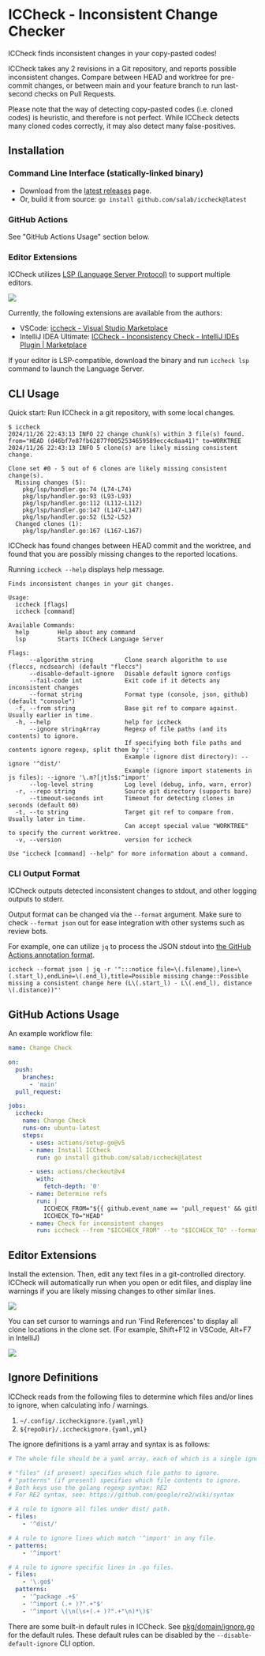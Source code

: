 # ICCheck - Inconsistent Change Checker

ICCheck finds inconsistent changes in your copy-pasted codes!

ICCheck takes any 2 revisions in a Git repository, and reports possible inconsistent changes.
Compare between HEAD and worktree for pre-commit changes, or between main and your feature branch
to run last-second checks on Pull Requests.

Please note that the way of detecting copy-pasted codes (i.e. cloned codes) is heuristic,
and therefore is not perfect.
While ICCheck detects many cloned codes correctly, it may also detect many false-positives.

## Installation

### Command Line Interface (statically-linked binary)

- Download from the [latest releases](https://github.com/salab/iccheck/releases) page.
- Or, build it from source: `go install github.com/salab/iccheck@latest`

### GitHub Actions

See "GitHub Actions Usage" section below.

### Editor Extensions

ICCheck utilizes [LSP (Language Server Protocol)](https://microsoft.github.io/language-server-protocol/) to support multiple editors.

![](./docs/editor-warning-example.png)

Currently, the following extensions are available from the authors:

- VSCode: [iccheck - Visual Studio Marketplace](https://marketplace.visualstudio.com/items?itemName=motoki317.iccheck)
- IntelliJ IDEA Ultimate: [ICCheck - Inconsistency Check - IntelliJ IDEs Plugin | Marketplace](https://plugins.jetbrains.com/plugin/24779-iccheck--inconsistency-check)

If your editor is LSP-compatible, download the binary and run `iccheck lsp` command to launch the Language Server.

## CLI Usage

Quick start: Run ICCheck in a git repository, with some local changes.

```plaintext
$ iccheck
2024/11/26 22:43:13 INFO 22 change chunk(s) within 3 file(s) found. from="HEAD (d46bf7e87fb62877f0052534659589ecc4c8aa41)" to=WORKTREE
2024/11/26 22:43:13 INFO 5 clone(s) are likely missing consistent change.

Clone set #0 - 5 out of 6 clones are likely missing consistent change(s).
  Missing changes (5):
    pkg/lsp/handler.go:74 (L74-L74)
    pkg/lsp/handler.go:93 (L93-L93)
    pkg/lsp/handler.go:112 (L112-L112)
    pkg/lsp/handler.go:147 (L147-L147)
    pkg/lsp/handler.go:52 (L52-L52)
  Changed clones (1):
    pkg/lsp/handler.go:167 (L167-L167)
```

ICCheck has found changes between HEAD commit and the worktree, and found that you are possibly
missing changes to the reported locations.

Running `iccheck --help` displays help message.

```text
Finds inconsistent changes in your git changes.

Usage:
  iccheck [flags]
  iccheck [command]

Available Commands:
  help        Help about any command
  lsp         Starts ICCheck Language Server

Flags:
      --algorithm string         Clone search algorithm to use (fleccs, ncdsearch) (default "fleccs")
      --disable-default-ignore   Disable default ignore configs
      --fail-code int            Exit code if it detects any inconsistent changes
      --format string            Format type (console, json, github) (default "console")
  -f, --from string              Base git ref to compare against. Usually earlier in time.
  -h, --help                     help for iccheck
      --ignore stringArray       Regexp of file paths (and its contents) to ignore.
                                 If specifying both file paths and contents ignore regexp, split them by ':'.
                                 Example (ignore dist directory): --ignore '^dist/'
                                 Example (ignore import statements in js files): --ignore '\.m?[jt]s$:^import'
      --log-level string         Log level (debug, info, warn, error)
  -r, --repo string              Source git directory (supports bare)
      --timeout-seconds int      Timeout for detecting clones in seconds (default 60)
  -t, --to string                Target git ref to compare from. Usually later in time.
                                 Can accept special value "WORKTREE" to specify the current worktree.
  -v, --version                  version for iccheck

Use "iccheck [command] --help" for more information about a command.
```

### CLI Output Format

ICCheck outputs detected inconsistent changes to stdout, and other logging outputs to stderr.

Output format can be changed via the `--format` argument.
Make sure to check `--format json` out for ease integration with other systems such as review bots.

For example, one can utilize `jq` to process the JSON stdout into [the GitHub Actions annotation format](https://docs.github.com/en/actions/using-workflows/workflow-commands-for-github-actions#example-creating-an-annotation-for-an-error).

```shell
iccheck --format json | jq -r '":::notice file=\(.filename),line=\(.start_l),endLine=\(.end_l),title=Possible missing change::Possible missing a consistent change here (L\(.start_l) - L\(.end_l), distance \(.distance))"'
```

## GitHub Actions Usage

An example workflow file:

```yaml
name: Change Check

on:
  push:
    branches:
      - 'main'
  pull_request:

jobs:
  iccheck:
    name: Change Check
    runs-on: ubuntu-latest
    steps:
      - uses: actions/setup-go@v5
      - name: Install ICCheck
        run: go install github.com/salab/iccheck@latest

      - uses: actions/checkout@v4
        with:
          fetch-depth: '0'
      - name: Determine refs
        run: |
          ICCHECK_FROM="${{ github.event_name == 'pull_request' && github.event.pull_request.base.ref || 'HEAD^' }}"
          ICCHECK_TO="HEAD"
      - name: Check for inconsistent changes
        run: iccheck --from "$ICCHECK_FROM" --to "$ICCHECK_TO" --format github
```

## Editor Extensions

Install the extension.
Then, edit any text files in a git-controlled directory.
ICCheck will automatically run when you open or edit files, and display line warnings
if you are likely missing changes to other similar lines.

![](./docs/editor-warning-example.png)

You can set cursor to warnings and run 'Find References' to display all clone
locations in the clone set.
(For example, Shift+F12 in VSCode, Alt+F7 in IntelliJ)

![](./docs/find-references.png)

## Ignore Definitions

ICCheck reads from the following files to determine which files and/or lines to ignore,
when calculating info / warnings.

1. `~/.config/.iccheckignore.{yaml,yml}`
2. `${repoDir}/.iccheckignore.{yaml,yml}`

The ignore definitions is a yaml array and syntax is as follows:

```yaml
# The whole file should be a yaml array, each of which is a single ignore definition rule.

# "files" (if present) specifies which file paths to ignore.
# "patterns" (if present) specifies which file contents to ignore.
# Both keys use the golang regexp syntax: RE2
# For RE2 syntax, see: https://github.com/google/re2/wiki/syntax

# A rule to ignore all files under dist/ path.
- files:
    - '^dist/'

# A rule to ignore lines which match '^import' in any file.
- patterns:
    - '^import'

# A rule to ignore specific lines in .go files.
- files:
    - '\.go$'
  patterns:
    - '^package .+$'
    - '^import (.+ )?".+"$'
    - '^import \(\n(\s+(.+ )?".+"\n)*\)$'
```

There are some built-in default rules in ICCheck.
See [pkg/domain/ignore.go](./pkg/domain/ignore.go) for the default rules.
These default rules can be disabled by the `--disable-default-ignore` CLI option.
